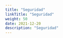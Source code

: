 ```yaml
---
title: "Seguridad" 
linkTitle: "Seguridad"
weight: 50
date: 2021-12-20
description: "Seguridad"
---
```


 

